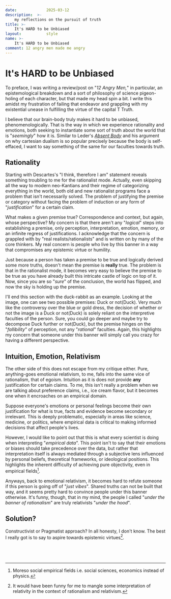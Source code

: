```yaml
---
date:             2025-03-12
description:  >-
    my reflections on the pursuit of truth
title: >-
    It's HARD to be Unbiased
layout:           style
name: >-
    It's HARD to be Unbiased
comment: 12 angry men made me angry
---
```


# It's HARD to be Unbiased

To preface, I was writing a review/post on "*12 Angry Men,*" in particular, an epistemological breakdown and a sort of philosophy of science pigeon-holing of each character, but that made my head spin a bit. I write this amidst my frustration of failing that endeavor and grappling with my existential unease in fulfilling the virtue of the capital T Truth.

I believe that our brain-body truly makes it hard to be unbiased, phenomenologically. That is the way in which we experience rationality and emotions, both seeking to instantiate some sort of truth about the world that is "*seemingly*" how it is. Similar to Leder's [_Absent Body_](https://blog.yougao.dev/books/absent-body/) and his argument on why cartesian dualism is so popular precisely because the body is self-effaced, I want to say something of the same for our faculties towards truth.

## Rationality

Starting with Descartes's "I think, therefore I am" statement reveals something troubling to me for the rationalist mode. Actually, even skipping all the way to modern neo-Kantians and their regime of categorizing everything in the world, both old and new rationalist programs face a problem that isn't necessarily solved. The problem of justifying the premise or category without facing the problem of induction or any form of "*justification*" for a certain claim.

What makes a given premise true? Correspondence and context, but again, whose perspective? My concern is that there aren't any "*logical*" steps into establishing a premise, only perception, interpretation, emotion, memory, or an infinite regress of justifications. I acknowledge that the concern is grappled with by "real realists/rationalists" and is written on by many of the core thinkers. My real concern is people who live by this banner in a way that compromises any epistemic virtue or humility.

Just because a person has taken a premise to be true and logically derived some more truths, doesn't mean the premise is **really** true. The problem is that in the rationalist mode, it becomes very easy to believe the premise to be true as you have already built this intricate castle of logic on top of it. Now, since you are so "*sure*" of the conclusion, the world has flipped, and now the sky is holding up the premise.

I'll end this section with the duck-rabbit as an example. Looking at the image, one can see two possible premises: Duck or not(Duck). Very much like the controversy over the blue or gold dress, the decision of whether or not the image is a Duck or not(Duck) is solely reliant on the interpretive faculties of the person. Sure, you could go deeper and maybe try to decompose Duck further or not(Duck), but the premise hinges on the "*fallibility*" of perception, not any "*rational*" faculties. Again, this highlights my concern that someone under this banner will simply call you crazy for having a different perspective.

## Intuition, Emotion, Relativism

The other side of this does not escape from my critique either. Pure, anything-goes emotional relativism, to me, falls into the same vice of rationalism, that of egoism. Intuition as it is does not provide **any** justification for certain claims. To me, this isn't really a problem when we are talking about preference claims, i.e., ice cream flavor, but it becomes one when it encroaches on an empirical domain.

Suppose everyone's emotions or personal feelings become their own justification for what is true, facts and evidence become secondary or irrelevant. This is deeply problematic, especially in areas like science, medicine, or politics, where empirical data is critical to making informed decisions that affect people's lives.

However, I would like to point out that this is what every scientist is doing when interpreting "*empirical data*". This point isn't to say that their emotions or biases should take precedence over the data, but rather that interpretation itself is always mediated through a subjective lens influenced by personal beliefs, theoretical frameworks, or ideological positions. This highlights the inherent difficulty of achieving pure objectivity, even in empirical fields[^1].

Anyways, back to emotional relativism, it becomes hard to refute someone if this person is going off of "*just vibes*". Shared truths can not be built that way, and it seems pretty hard to convince people under this banner otherwise. It's funny, though, that in my mind, the people I called "*under the banner of rationalism*" are truly relativists "*under the hood*".

## Solution?

Constructivist or Pragmatist approach? In all honesty, I don't know. The best I really got is to say to aspire towards epistemic virtues[^2].

## <br/>

[^1]: Moreso social empirical fields i.e. social sciences, economics instead of physics.

[^2]: It would have been funny for me to mangle some interpretation of relativity in the context of rationalism and relativism.
